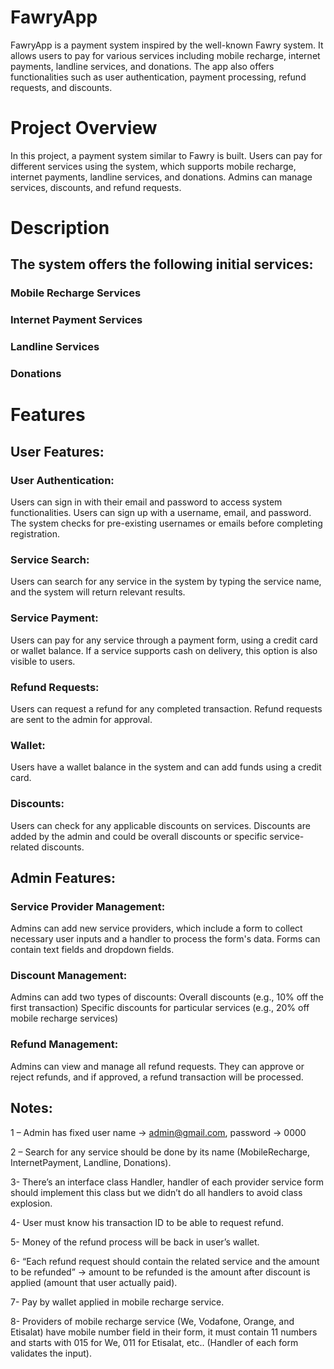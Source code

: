 # FawryApp
FawryApp is a payment system inspired by the well-known Fawry system. It allows users to pay for various services including mobile recharge, internet payments, landline services, and donations. The app also offers functionalities such as user authentication, payment processing, refund requests, and discounts.

# Project Overview
In this project, a payment system similar to Fawry is built. Users can pay for different services using the system, which supports mobile recharge, internet payments, landline services, and donations. Admins can manage services, discounts, and refund requests.

# Description
## The system offers the following initial services:

### Mobile Recharge Services
### Internet Payment Services
### Landline Services
### Donations

# Features
## User Features:

### User Authentication:
Users can sign in with their email and password to access system functionalities.
Users can sign up with a username, email, and password. The system checks for pre-existing usernames or emails before completing registration.

### Service Search:
Users can search for any service in the system by typing the service name, and the system will return relevant results.

### Service Payment:
Users can pay for any service through a payment form, using a credit card or wallet balance.
If a service supports cash on delivery, this option is also visible to users.

### Refund Requests:
Users can request a refund for any completed transaction. Refund requests are sent to the admin for approval.

### Wallet:
Users have a wallet balance in the system and can add funds using a credit card.

### Discounts:
Users can check for any applicable discounts on services. Discounts are added by the admin and could be overall discounts or specific service-related discounts.

## Admin Features:
### Service Provider Management:
Admins can add new service providers, which include a form to collect necessary user inputs and a handler to process the form's data. Forms can contain text fields and dropdown fields.

### Discount Management:
Admins can add two types of discounts:
Overall discounts (e.g., 10% off the first transaction)
Specific discounts for particular services (e.g., 20% off mobile recharge services)

### Refund Management:
Admins can view and manage all refund requests. They can approve or reject refunds, and if approved, a refund transaction will be processed.

## Notes:
1 – Admin has fixed user name -> admin@gmail.com, password -> 0000

2 – Search for any service should be done by its name (MobileRecharge, InternetPayment, Landline, Donations).

3- There’s an interface class Handler, handler of each provider service form should implement this class but we didn’t do all handlers   to avoid class explosion.

4- User must know his transaction ID to be able to request refund.

5- Money of the refund process will be back in user’s wallet.

6- “Each refund request should contain the related service and the amount to be refunded” -> amount to be refunded is the amount after discount is applied (amount that user actually paid).

7- Pay by wallet applied in mobile recharge service.

8- Providers of mobile recharge service (We, Vodafone, Orange, and Etisalat) have mobile number field in their form, it must contain 11 numbers and starts with 015 for We, 011 for Etisalat, etc.. (Handler of each form validates the input).
